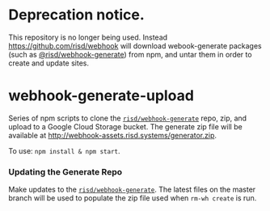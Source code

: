 # Deprecation notice.

This repository is no longer being used. Instead https://github.com/risd/webhook will download webook-generate packages (such as [@risd/webhook-generate](https://www.npmjs.com/package/@risd/webhook-generate)) from npm, and untar them in order to create and update sites.

# webhook-generate-upload

Series of npm scripts to clone the [`risd/webhook-generate`][risd-webhook-generate] repo, zip, and upload to a Google Cloud Storage bucket. The generate zip file will be available at http://webhook-assets.risd.systems/generator.zip.

To use: `npm install & npm start`.

### Updating the Generate Repo

Make updates to the [`risd/webhook-generate`][risd-webhook-generate]. The latest files on the master branch will be used to populate the zip file used when `rm-wh create` is run.

[risd-webhook-generate]:http://github.com/risd/webhook-generate
